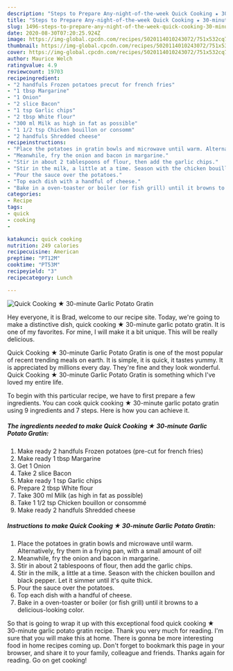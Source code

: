 ```yaml
---
description: "Steps to Prepare Any-night-of-the-week Quick Cooking ★ 30-minute Garlic Potato Gratin"
title: "Steps to Prepare Any-night-of-the-week Quick Cooking ★ 30-minute Garlic Potato Gratin"
slug: 1496-steps-to-prepare-any-night-of-the-week-quick-cooking-30-minute-garlic-potato-gratin
date: 2020-08-30T07:20:25.924Z
image: https://img-global.cpcdn.com/recipes/5020114010243072/751x532cq70/quick-cooking-★-30-minute-garlic-potato-gratin-recipe-main-photo.jpg
thumbnail: https://img-global.cpcdn.com/recipes/5020114010243072/751x532cq70/quick-cooking-★-30-minute-garlic-potato-gratin-recipe-main-photo.jpg
cover: https://img-global.cpcdn.com/recipes/5020114010243072/751x532cq70/quick-cooking-★-30-minute-garlic-potato-gratin-recipe-main-photo.jpg
author: Maurice Welch
ratingvalue: 4.9
reviewcount: 19703
recipeingredient:
- "2 handfuls Frozen potatoes precut for french fries"
- "1 tbsp Margarine"
- "1 Onion"
- "2 slice Bacon"
- "1 tsp Garlic chips"
- "2 tbsp White flour"
- "300 ml Milk as high in fat as possible"
- "1 1/2 tsp Chicken bouillon or consomm"
- "2 handfuls Shredded cheese"
recipeinstructions:
- "Place the potatoes in gratin bowls and microwave until warm. Alternatively, fry them in a frying pan, with a small amount of oil!"
- "Meanwhile, fry the onion and bacon in margarine."
- "Stir in about 2 tablespoons of flour, then add the garlic chips."
- "Stir in the milk, a little at a time. Season with the chicken bouillon and black pepper. Let it simmer until it&#39;s quite thick."
- "Pour the sauce over the potatoes."
- "Top each dish with a handful of cheese."
- "Bake in a oven-toaster or boiler (or fish grill) until it browns to a delicious-looking color."
categories:
- Recipe
tags:
- quick
- cooking
- 

katakunci: quick cooking  
nutrition: 249 calories
recipecuisine: American
preptime: "PT12M"
cooktime: "PT53M"
recipeyield: "3"
recipecategory: Lunch

---
```



![Quick Cooking ★ 30-minute Garlic Potato Gratin](https://img-global.cpcdn.com/recipes/5020114010243072/751x532cq70/quick-cooking-★-30-minute-garlic-potato-gratin-recipe-main-photo.jpg)

Hey everyone, it is Brad, welcome to our recipe site. Today, we're going to make a distinctive dish, quick cooking ★ 30-minute garlic potato gratin. It is one of my favorites. For mine, I will make it a bit unique. This will be really delicious.



Quick Cooking ★ 30-minute Garlic Potato Gratin is one of the most popular of recent trending meals on earth. It is simple, it is quick, it tastes yummy. It is appreciated by millions every day. They're fine and they look wonderful. Quick Cooking ★ 30-minute Garlic Potato Gratin is something which I've loved my entire life.


To begin with this particular recipe, we have to first prepare a few ingredients. You can cook quick cooking ★ 30-minute garlic potato gratin using 9 ingredients and 7 steps. Here is how you can achieve it.

<!--inarticleads1-->

##### The ingredients needed to make Quick Cooking ★ 30-minute Garlic Potato Gratin:

1. Make ready 2 handfuls Frozen potatoes (pre-cut for french fries)
1. Make ready 1 tbsp Margarine
1. Get 1 Onion
1. Take 2 slice Bacon
1. Make ready 1 tsp Garlic chips
1. Prepare 2 tbsp White flour
1. Take 300 ml Milk (as high in fat as possible)
1. Take 1 1/2 tsp Chicken bouillon or consommé
1. Make ready 2 handfuls Shredded cheese




<!--inarticleads2-->

##### Instructions to make Quick Cooking ★ 30-minute Garlic Potato Gratin:

1. Place the potatoes in gratin bowls and microwave until warm. Alternatively, fry them in a frying pan, with a small amount of oil!
1. Meanwhile, fry the onion and bacon in margarine.
1. Stir in about 2 tablespoons of flour, then add the garlic chips.
1. Stir in the milk, a little at a time. Season with the chicken bouillon and black pepper. Let it simmer until it&#39;s quite thick.
1. Pour the sauce over the potatoes.
1. Top each dish with a handful of cheese.
1. Bake in a oven-toaster or boiler (or fish grill) until it browns to a delicious-looking color.




So that is going to wrap it up with this exceptional food quick cooking ★ 30-minute garlic potato gratin recipe. Thank you very much for reading. I'm sure that you will make this at home. There is gonna be more interesting food in home recipes coming up. Don't forget to bookmark this page in your browser, and share it to your family, colleague and friends. Thanks again for reading. Go on get cooking!
